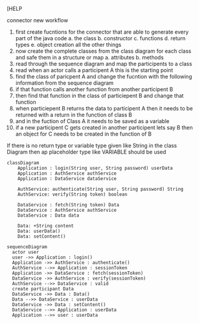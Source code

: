 [HELP

connector new workflow
1. first create fucntions for the connector that are able to generate every part of the java code
    a. the class
    b. constructor
    c. functions
    d. return types
    e. object creation
       all the other things
2. now create the complete classes from the class diagram for each class and safe them in a structure or map
   a. attributes
   b. methods
3.  read through the sequence diagram and map the participents to a class
4.  read when an actor calls a participent A this is the starting point
5.  find the class of paricpent A and change the fucntion with the following information from the sequence diagram
6. if that function calls another function from another participent B
7. then find that function in the class of particiepent B and change that function
8. when particiepent B returns the data to participent A then it needs to be returned with a return in the function of class B
9. and in the fuction of Class A it needs to be saved as a variable 
10. if a new participent C gets created in another participent lets say B then an object for C needs to be created in the function of B

If there is no return type or variable type given like String in the class Diagram then ap placeholder type like VARIABLE should be used






```mermaid
classDiagram
    Application : login(String user, String password) userData
    Application : AuthService authService
    Application : DataService dataService

    AuthService: authenticate(String user, String password) String
    AuthService: verify(String token) boolean

    DataService : fetch(String token) Data
    DataService : AuthService authService
    DataService : Data data

    Data: +String content
    Data: userData()
    Data: setContent()

```


```mermaid
sequenceDiagram
  actor user
  user ->> Application : login()
  Application ->> AuthService : authenticate()
  AuthService -->> Application : sessionToken
  Application ->> DataService : fetch(sessionToken)
  DataService ->> AuthService : verify(sessionToken)
  AuthService -->> DataService : valid
  create participant Data
  DataService ->> Data : Data()
  Data -->> DataService : userData
  DataService ->> Data : setContent()
  DataService -->> Application : userData
  Application -->> user : userData
  
```